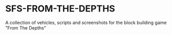 # SFS-FROM-THE-DEPTHS
A collection of vehicles, scripts and screenshots for the block building game "From The Depths"
